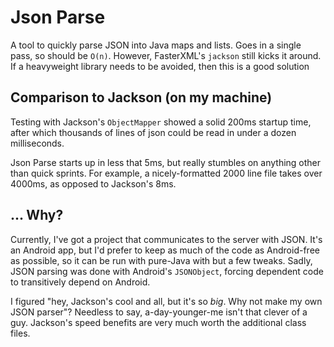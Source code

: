 # Json Parse

A tool to quickly parse JSON into Java maps and lists. Goes in a single pass, so should be `O(n)`.
However, FasterXML's `jackson` still kicks it around. If a heavyweight library needs to be avoided, then this
is a good solution

## Comparison to Jackson (on my machine)

Testing with Jackson's `ObjectMapper` showed a solid 200ms startup time, after which thousands of lines of json could be
read in under a dozen milliseconds.

Json Parse starts up in less that 5ms, but really stumbles on anything other than quick sprints. For example, a
nicely-formatted 2000 line file takes over 4000ms, as opposed to Jackson's 8ms.

## ... Why?

Currently, I've got a project that communicates to the server with JSON. It's an Android app, but I'd prefer to keep
as much of the code as Android-free as possible, so it can be run with pure-Java with but a few tweaks. Sadly, JSON
parsing was done with Android's `JSONObject`, forcing dependent code to transitively depend on Android.

I figured "hey, Jackson's cool and all, but it's so _big_. Why not make my own JSON parser"?
Needless to say, a-day-younger-me isn't that clever of a guy. Jackson's speed benefits are very much worth the
additional class files.